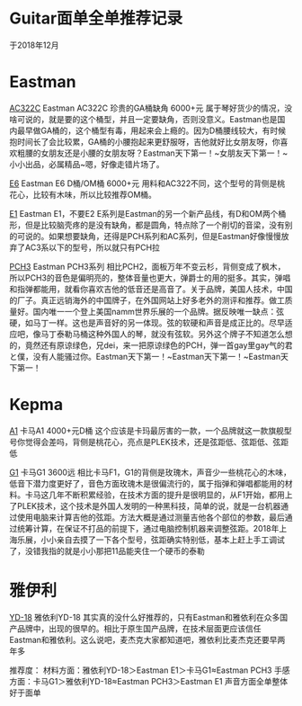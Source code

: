 # Guitar面单全单推荐记录

于2018年12月

# Eastman


[AC322C](https://github.com/shendezhuti/guitar/blob/master/picture/Eastman/eastmanAc322c.png?raw=true)
Eastman AC322C  珍贵的GA桶缺角  6000+元
属于琴好货少的情况，没啥可说的，就是要的这个桶型，并且一定要缺角，否则没意义。Eastman也是国内最早做GA桶的，这个桶型有毒，用起来会上瘾的。因为D桶腰线较大，有时候抱时间长了会比较累，GA桶的小腰抱起来更舒服呀，吉他就好比女朋友呀，你喜欢粗腰的女朋友还是小腰的女朋友呀？Eastman天下第一！~女朋友天下第一！~小小出品，必属精品~嗯，好像走错片场了。


[E6](https://github.com/shendezhuti/guitar/blob/master/picture/Eastman/Eastman%20E6D.jpg?raw=true)
Eastman E6 D桶/OM桶  6000+元
用料和AC322不同，这个型号的背侧是桃花心，比较有木味，所以比较推荐OM桶。


[E1](https://github.com/shendezhuti/guitar/blob/master/picture/Eastman/Eastman%20E6D.jpg?raw=true)
Eastman E1，不要E2
E系列是Eastman的另一个新产品线，有D和OM两个桶形，但是比较脑壳疼的是没有缺角，都是圆角，特点除了一个削切的音梁，没有别的可说的。如果想要缺角，还得是PCH系列和AC系列，但是Eastman好像慢慢放弃了AC3系以下的型号，所以就只有PCH拉

[PCH3](https://github.com/shendezhuti/guitar/blob/master/picture/Eastman/PCH3.jpg?raw=true)
Eastman PCH3系列
相比PCH2，面板万年不变云杉，背侧变成了枫木，所以PCH3的音色是偏明亮的，整体音量也更大，弹爵士的用的挺多。其实，弹唱和指弹都能用，就看你喜欢吉他的低音还是高音了。关于品牌，美国人技术，中国的厂子。真正远销海外的中国牌子，在外国网站上好多老外的测评和推荐。做工质量好。国内唯一一个登上美国namm世界乐展的一个品牌。据反映唯一缺点：弦硬，如马丁一样。这也是声音好的另一体现。弦的软硬和声音是成正比的。尽早适应吧，像马丁泰勒马桶这种外国人的琴，就没有弦软。另外这个牌子不知道怎么想的，竟然还有原谅绿色，兄dei，来一把原谅绿色的PCH，弹一首gay里gay气的君と僕，没有人能骚过你。Eastman天下第一！~Eastman天下第一！~Eastman天下第一！

# Kepma
[A1](https://github.com/shendezhuti/guitar/blob/master/picture/Kepma/kepma%20A1.png?raw=true)
卡马A1   4000+元D桶
这个应该是卡玛最厉害的一款，一个品牌就这一款旗舰型号你觉得会差吗，背侧是桃花心，亮点是PLEK技术，还是弦距低、弦距低、弦距低


[G1](https://github.com/shendezhuti/guitar/blob/master/picture/Kepma/kepma%20G1.jpg?raw=true)
卡马G1  3600远
相比卡马F1，G1的背侧是玫瑰木，声音少一些桃花心的木味，低音下潜力度更好了，音色方面玫瑰木是很偏流行的，属于指弹和弹唱都能用的材料。卡马这几年不断积累经验，在技术方面的提升是很明显的，从F1开始，都用上了PLEK技术，这个技术是外国人发明的一种黑科技，简单的说，就是一台机器通过使用电脑来计算吉他的弦距。方法大概是通过测量吉他各个部位的参数，最后通过统筹计算，在保证不打品的前提下，通过电脑控制机器来调整弦距。2018年上海乐展，小小亲自去摸了一下各个型号，弦距确实特别低，基本上赶上手工调试了，没错我指的就是小小那把11品能夹住一个硬币的泰勒

# 雅伊利
[YD-18](https://github.com/shendezhuti/guitar/blob/master/picture/Yd/YD-18.jpg?raw=true)
雅依利YD-18
其实真的没什么好推荐的，只有Eastman和雅依利在众多国产品牌中，出现的很早的。相比于原生国产品牌，在技术层面更应该信任Eastman和雅依利。这么说吧，麦杰克大家都知道吧，雅依利比麦杰克还要早两年多

推荐度：
材料方面：雅依利YD-18＞Eastman E1＞卡马G1≈Eastman PCH3
手感方面：卡马G1＞雅依利YD-18≈Eastman PCH3＞Eastman E1
声音方面全单整体好于面单
